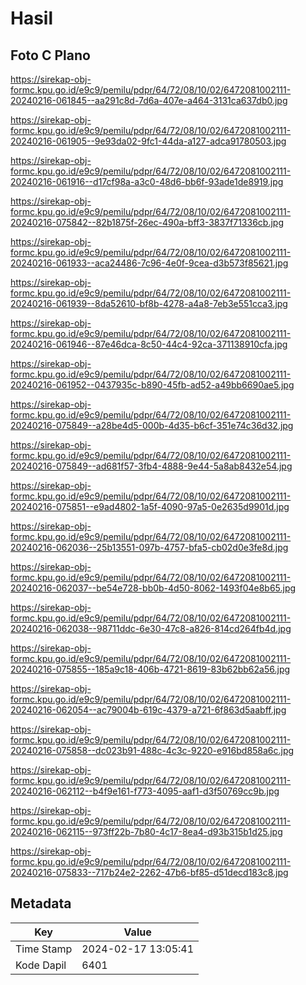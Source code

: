 # Hasil

## Foto C Plano

https://sirekap-obj-formc.kpu.go.id/e9c9/pemilu/pdpr/64/72/08/10/02/6472081002111-20240216-061845--aa291c8d-7d6a-407e-a464-3131ca637db0.jpg

https://sirekap-obj-formc.kpu.go.id/e9c9/pemilu/pdpr/64/72/08/10/02/6472081002111-20240216-061905--9e93da02-9fc1-44da-a127-adca91780503.jpg

https://sirekap-obj-formc.kpu.go.id/e9c9/pemilu/pdpr/64/72/08/10/02/6472081002111-20240216-061916--d17cf98a-a3c0-48d6-bb6f-93ade1de8919.jpg

https://sirekap-obj-formc.kpu.go.id/e9c9/pemilu/pdpr/64/72/08/10/02/6472081002111-20240216-075842--82b1875f-26ec-490a-bff3-3837f71336cb.jpg

https://sirekap-obj-formc.kpu.go.id/e9c9/pemilu/pdpr/64/72/08/10/02/6472081002111-20240216-061933--aca24486-7c96-4e0f-9cea-d3b573f85621.jpg

https://sirekap-obj-formc.kpu.go.id/e9c9/pemilu/pdpr/64/72/08/10/02/6472081002111-20240216-061939--8da52610-bf8b-4278-a4a8-7eb3e551cca3.jpg

https://sirekap-obj-formc.kpu.go.id/e9c9/pemilu/pdpr/64/72/08/10/02/6472081002111-20240216-061946--87e46dca-8c50-44c4-92ca-371138910cfa.jpg

https://sirekap-obj-formc.kpu.go.id/e9c9/pemilu/pdpr/64/72/08/10/02/6472081002111-20240216-061952--0437935c-b890-45fb-ad52-a49bb6690ae5.jpg

https://sirekap-obj-formc.kpu.go.id/e9c9/pemilu/pdpr/64/72/08/10/02/6472081002111-20240216-075849--a28be4d5-000b-4d35-b6cf-351e74c36d32.jpg

https://sirekap-obj-formc.kpu.go.id/e9c9/pemilu/pdpr/64/72/08/10/02/6472081002111-20240216-075849--ad681f57-3fb4-4888-9e44-5a8ab8432e54.jpg

https://sirekap-obj-formc.kpu.go.id/e9c9/pemilu/pdpr/64/72/08/10/02/6472081002111-20240216-075851--e9ad4802-1a5f-4090-97a5-0e2635d9901d.jpg

https://sirekap-obj-formc.kpu.go.id/e9c9/pemilu/pdpr/64/72/08/10/02/6472081002111-20240216-062036--25b13551-097b-4757-bfa5-cb02d0e3fe8d.jpg

https://sirekap-obj-formc.kpu.go.id/e9c9/pemilu/pdpr/64/72/08/10/02/6472081002111-20240216-062037--be54e728-bb0b-4d50-8062-1493f04e8b65.jpg

https://sirekap-obj-formc.kpu.go.id/e9c9/pemilu/pdpr/64/72/08/10/02/6472081002111-20240216-062038--98711ddc-6e30-47c8-a826-814cd264fb4d.jpg

https://sirekap-obj-formc.kpu.go.id/e9c9/pemilu/pdpr/64/72/08/10/02/6472081002111-20240216-075855--185a9c18-406b-4721-8619-83b62bb62a56.jpg

https://sirekap-obj-formc.kpu.go.id/e9c9/pemilu/pdpr/64/72/08/10/02/6472081002111-20240216-062054--ac79004b-619c-4379-a721-6f863d5aabff.jpg

https://sirekap-obj-formc.kpu.go.id/e9c9/pemilu/pdpr/64/72/08/10/02/6472081002111-20240216-075858--dc023b91-488c-4c3c-9220-e916bd858a6c.jpg

https://sirekap-obj-formc.kpu.go.id/e9c9/pemilu/pdpr/64/72/08/10/02/6472081002111-20240216-062112--b4f9e161-f773-4095-aaf1-d3f50769cc9b.jpg

https://sirekap-obj-formc.kpu.go.id/e9c9/pemilu/pdpr/64/72/08/10/02/6472081002111-20240216-062115--973ff22b-7b80-4c17-8ea4-d93b315b1d25.jpg

https://sirekap-obj-formc.kpu.go.id/e9c9/pemilu/pdpr/64/72/08/10/02/6472081002111-20240216-075833--717b24e2-2262-47b6-bf85-d51decd183c8.jpg


## Metadata

| Key        | Value               |
| ---------- | ------------------- |
| Time Stamp | 2024-02-17 13:05:41 |
| Kode Dapil | 6401                |



